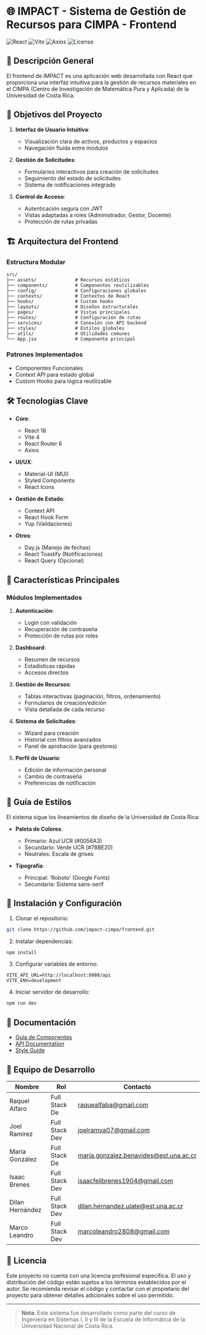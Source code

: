 # 🌐 IMPACT - Sistema de Gestión de Recursos para CIMPA - Frontend

![React](https://img.shields.io/badge/React-18-blue)
![Vite](https://img.shields.io/badge/Vite-4.0-purple)
![Axios](https://img.shields.io/badge/Axios-1.3-lightblue)
![License](https://img.shields.io/badge/license-MIT-blue)

## 🌟 Descripción General

El frontend de IMPACT es una aplicación web desarrollada con React que proporciona una interfaz intuitiva para la gestión de recursos materiales en el CIMPA (Centro de Investigación de Matemática Pura y Aplicada) de la Universidad de Costa Rica.

## 🎯 Objetivos del Proyecto

1. **Interfaz de Usuario Intuitiva**:
   - Visualización clara de activos, productos y espacios
   - Navegación fluida entre módulos

2. **Gestión de Solicitudes**:
   - Formularios interactivos para creación de solicitudes
   - Seguimiento del estado de solicitudes
   - Sistema de notificaciones integrado

3. **Control de Acceso**:
   - Autenticación segura con JWT
   - Vistas adaptadas a roles (Administrador, Gestor, Docente)
   - Protección de rutas privadas

## 🏗️ Arquitectura del Frontend

### Estructura Modular
```
src/
├── assets/              # Recursos estáticos
├── components/          # Componentes reutilizables
├── config/              # Configuraciones globales
├── contexts/            # Contextos de React
├── hooks/               # Custom hooks
├── layouts/             # Diseños estructurales
├── pages/               # Vistas principales
├── routes/              # Configuración de rutas
├── services/            # Conexión con API backend
├── styles/              # Estilos globales
├── utils/               # Utilidades comunes
└── App.jsx              # Componente principal
```

### Patrones Implementados
- Componentes Funcionales
- Context API para estado global
- Custom Hooks para lógica reutilizable

## 🛠️ Tecnologías Clave

- **Core**:
  - React 18
  - Vite 4
  - React Router 6
  - Axios

- **UI/UX**:
  - Material-UI (MUI)
  - Styled Components
  - React Icons

- **Gestión de Estado**:
  - Context API
  - React Hook Form
  - Yup (Validaciones)

- **Otros**:
  - Day.js (Manejo de fechas)
  - React Toastify (Notificaciones)
  - React Query (Opcional)

## 📌 Características Principales

### Módulos Implementados

1. **Autenticación**:
   - Login con validación
   - Recuperación de contraseña
   - Protección de rutas por roles

2. **Dashboard**:
   - Resumen de recursos
   - Estadísticas rápidas
   - Accesos directos

3. **Gestión de Recursos**:
   - Tablas interactivas (paginación, filtros, ordenamiento)
   - Formularios de creación/edición
   - Vista detallada de cada recurso

4. **Sistema de Solicitudes**:
   - Wizard para creación
   - Historial con filtros avanzados
   - Panel de aprobación (para gestores)

5. **Perfil de Usuario**:
   - Edición de información personal
   - Cambio de contraseña
   - Preferencias de notificación

## 🎨 Guía de Estilos

El sistema sigue los lineamientos de diseño de la Universidad de Costa Rica:

- **Paleta de Colores**:
  - Primario: Azul UCR (#0056A3)
  - Secundario: Verde UCR (#78BE20)
  - Neutrales: Escala de grises

- **Tipografía**:
  - Principal: 'Roboto' (Google Fonts)
  - Secundaria: Sistema sans-serif

## 🚀 Instalación y Configuración

1. Clonar el repositorio:
```bash
git clone https://github.com/impact-cimpa/frontend.git
```

2. Instalar dependencias:
```bash
npm install
```

3. Configurar variables de entorno:
```env
VITE_API_URL=http://localhost:8080/api
VITE_ENV=development
```

4. Iniciar servidor de desarrollo:
```bash
npm run dev
```

## 📄 Documentación

- [Guía de Componentes](docs/components.md)
- [API Documentation](docs/api.md)
- [Style Guide](docs/styleguide.md)

## 👥 Equipo de Desarrollo

| Nombre | Rol | Contacto |
|--------|-----|----------|
| Raquel Alfaro | Full Stack De | [raquealfaba@gmail.com](mailto:raquealfaba@gmail.com) |
| Joel Ramírez | Full Stack Dev | [joelramva07@gmail.com](mailto:joelramva07@gmail.com) |
| Maria González | Full Stack De | [maria.gonzalez.benavides@est.una.ac.cr](mailto:maria.gonzalez.benavides@est.una.ac.cr) |
| Isaac Brenes | Full Stack Dev | [isaacfelibrenes1904@gmail.com](mailto:isaacfelibrenes1904@gmail.com) |
| Dilan Hernández | Full Stack Dev | [dilan.hernandez.ulate@est.una.ac.cr](mailto:dilan.hernandez.ulate@est.una.ac.cr) |
| Marco Leandro | Full Stack Dev | [marcoleandro2808@gmail.com](mailto:marcoleandro2808@gmail.com) |

## 📜 Licencia

Este proyecto no cuenta con una licencia profesional específica. El uso y distribución del código están sujetos a los términos establecidos por el autor. Se recomienda revisar el código y contactar con el propietario del proyecto para obtener detalles adicionales sobre el uso permitido.

---

> **Nota**: Este sistema fue desarrollado como parte del curso de Ingeniería en Sistemas I, II y III de la Escuela de Informática de la Universidad Nacional de Costa Rica.
